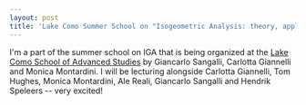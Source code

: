```yaml
---
layout: post
title: 'Lake Como Summer School on "Isogeometric Analysis: theory, applications, and new trends"'
---
```


I'm a part of the summer school on IGA that is being organized at the [Lake Como School of Advanced Studies](https://lakecomoschool.org/2024schools/) by Giancarlo Sangalli, Carlotta Giannelli and Monica Montardini. I will be lecturing alongside Carlotta Giannelli, Tom Hughes, Monica Montardini, Ale Reali, Giancarlo Sangalli and Hendrik Speleers -- very excited! 


